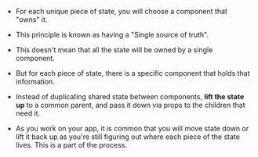 - For each unique piece of state, you will choose a component that "owns" it.
- This principle is known as having a "Single source of truth".

- This doesn't mean that all the state will be owned by a single component.
- But for each piece of state, there is a specific component that holds that information.

- Instead of duplicating shared state between components, **lift the state up** to a common parent, and pass it down via props to the children that need it.

- As you work on your app, it is common that you will move state down or lift it back up as you're still figuring out where each piece of the state lives. This is a part of the process.